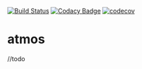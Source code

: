 [![Build Status](https://travis-ci.org/savchyn/atmos.svg?branch=master)](https://travis-ci.org/savchyn/atmos) [![Codacy Badge](https://api.codacy.com/project/badge/Grade/4953022e45104b28a22a4489c1288c40)](https://www.codacy.com/app/savchyn/atmos?utm_source=github.com&amp;utm_medium=referral&amp;utm_content=savchyn/atmos&amp;utm_campaign=Badge_Grade)
[![codecov](https://codecov.io/gh/savchyn/atmos/branch/master/graph/badge.svg)](https://codecov.io/gh/savchyn/atmos)

# atmos
//todo
